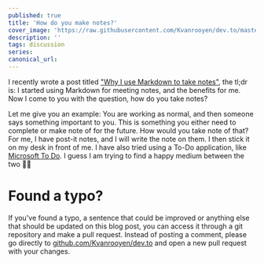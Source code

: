 ```yaml
---
published: true
title: 'How do you make notes?'
cover_image: 'https://raw.githubusercontent.com/Kvanrooyen/dev.to/master/blog-posts/how-do-you-make-notes/assets/notes-todo.jpg'
description: ''
tags: discussion
series:
canonical_url:
---
```


I recently wrote a post titled ["Why I use Markdown to take notes"](https://dev.to/kvanrooyen/why-i-use-markdown-to-take-notes-5fpl), the tl;dr is: I started using Markdown for meeting notes, and the benefits for me. Now I come to you with the question, how do you take notes?

Let me give you an example: You are working as normal, and then someone says something important to you. This is something you either need to complete or make note of for the future.
How would you take note of that? For me, I have post-it notes, and I will write the note on them. I then stick it on my desk in front of me. I have also tried using a To-Do application, like [Microsoft To Do](https://todo.microsoft.com/tasks/).
I guess I am trying to find a happy medium between the two :man_shrugging:

# Found a typo?

If you've found a typo, a sentence that could be improved or anything else that should be updated on this blog post, you can access it through a git repository and make a pull request. Instead of posting a comment, please go directly to [github.com/Kvanrooyen/dev.to](https://github.com/Kvanrooyen/dev.to) and open a new pull request with your changes.
